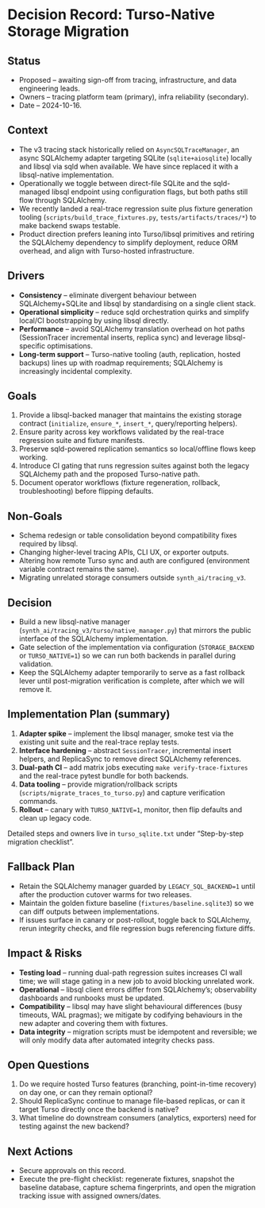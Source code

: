 # Decision Record: Turso-Native Storage Migration

## Status
- Proposed – awaiting sign-off from tracing, infrastructure, and data engineering leads.
- Owners – tracing platform team (primary), infra reliability (secondary).
- Date – 2024-10-16.

## Context
- The v3 tracing stack historically relied on `AsyncSQLTraceManager`, an async SQLAlchemy adapter targeting SQLite (`sqlite+aiosqlite`) locally and libsql via sqld when available. We have since replaced it with a libsql-native implementation.
- Operationally we toggle between direct-file SQLite and the sqld-managed libsql endpoint using configuration flags, but both paths still flow through SQLAlchemy.
- We recently landed a real-trace regression suite plus fixture generation tooling (`scripts/build_trace_fixtures.py`, `tests/artifacts/traces/*`) to make backend swaps testable.
- Product direction prefers leaning into Turso/libsql primitives and retiring the SQLAlchemy dependency to simplify deployment, reduce ORM overhead, and align with Turso-hosted infrastructure.

## Drivers
- **Consistency** – eliminate divergent behaviour between SQLAlchemy+SQLite and libsql by standardising on a single client stack.
- **Operational simplicity** – reduce sqld orchestration quirks and simplify local/CI bootstrapping by using libsql directly.
- **Performance** – avoid SQLAlchemy translation overhead on hot paths (SessionTracer incremental inserts, replica sync) and leverage libsql-specific optimisations.
- **Long-term support** – Turso-native tooling (auth, replication, hosted backups) lines up with roadmap requirements; SQLAlchemy is increasingly incidental complexity.

## Goals
1. Provide a libsql-backed manager that maintains the existing storage contract (`initialize`, `ensure_*`, `insert_*`, query/reporting helpers).
2. Ensure parity across key workflows validated by the real-trace regression suite and fixture manifests.
3. Preserve sqld-powered replication semantics so local/offline flows keep working.
4. Introduce CI gating that runs regression suites against both the legacy SQLAlchemy path and the proposed Turso-native path.
5. Document operator workflows (fixture regeneration, rollback, troubleshooting) before flipping defaults.

## Non-Goals
- Schema redesign or table consolidation beyond compatibility fixes required by libsql.
- Changing higher-level tracing APIs, CLI UX, or exporter outputs.
- Altering how remote Turso sync and auth are configured (environment variable contract remains the same).
- Migrating unrelated storage consumers outside `synth_ai/tracing_v3`.

## Decision
- Build a new libsql-native manager (`synth_ai/tracing_v3/turso/native_manager.py`) that mirrors the public interface of the SQLAlchemy implementation.
- Gate selection of the implementation via configuration (`STORAGE_BACKEND` or `TURSO_NATIVE=1`) so we can run both backends in parallel during validation.
- Keep the SQLAlchemy adapter temporarily to serve as a fast rollback lever until post-migration verification is complete, after which we will remove it.

## Implementation Plan (summary)
1. **Adapter spike** – implement the libsql manager, smoke test via the existing unit suite and the real-trace replay tests.
2. **Interface hardening** – abstract `SessionTracer`, incremental insert helpers, and ReplicaSync to remove direct SQLAlchemy references.
3. **Dual-path CI** – add matrix jobs executing `make verify-trace-fixtures` and the real-trace pytest bundle for both backends.
4. **Data tooling** – provide migration/rollback scripts (`scripts/migrate_traces_to_turso.py`) and capture verification commands.
5. **Rollout** – canary with `TURSO_NATIVE=1`, monitor, then flip defaults and clean up legacy code.

Detailed steps and owners live in `turso_sqlite.txt` under “Step-by-step migration checklist”.

## Fallback Plan
- Retain the SQLAlchemy manager guarded by `LEGACY_SQL_BACKEND=1` until after the production cutover warms for two releases.
- Maintain the golden fixture baseline (`fixtures/baseline.sqlite3`) so we can diff outputs between implementations.
- If issues surface in canary or post-rollout, toggle back to SQLAlchemy, rerun integrity checks, and file regression bugs referencing fixture diffs.

## Impact & Risks
- **Testing load** – running dual-path regression suites increases CI wall time; we will stage gating in a new job to avoid blocking unrelated work.
- **Operational** – libsql client errors differ from SQLAlchemy’s; observability dashboards and runbooks must be updated.
- **Compatibility** – libsql may have slight behavioural differences (busy timeouts, WAL pragmas); we mitigate by codifying behaviours in the new adapter and covering them with fixtures.
- **Data integrity** – migration scripts must be idempotent and reversible; we will only modify data after automated integrity checks pass.

## Open Questions
1. Do we require hosted Turso features (branching, point-in-time recovery) on day one, or can they remain optional?
2. Should ReplicaSync continue to manage file-based replicas, or can it target Turso directly once the backend is native?
3. What timeline do downstream consumers (analytics, exporters) need for testing against the new backend?

## Next Actions
- Secure approvals on this record.
- Execute the pre-flight checklist: regenerate fixtures, snapshot the baseline database, capture schema fingerprints, and open the migration tracking issue with assigned owners/dates.
